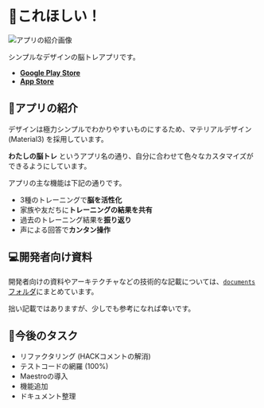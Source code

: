 # 👶これほしい！

<img src="https://github.com/yakitama5/yakitama5/assets/14286444/350677dc-270d-4ff5-ae5a-eeed775cc503" alt="アプリの紹介画像">

シンプルなデザインの脳トレアプリです。

- [**Google Play Store**](https://play.google.com/store/apps/details?id=com.yakuran.family_wish_list)
- [**App Store**](https://apps.apple.com/jp/app/%E5%AD%90%E4%BE%9B%E3%81%AE%E6%AC%B2%E3%81%97%E3%81%84%E7%89%A9%E3%82%92%E8%A8%98%E9%8C%B2-%E5%85%B1%E6%9C%89%E3%81%99%E3%82%8B%E3%82%A2%E3%83%97%E3%83%AA-%E3%81%93%E3%82%8C%E3%81%BB%E3%81%97%E3%81%84/id6464590632)



## 🎉アプリの紹介

デザインは極力シンプルでわかりやすいものにするため、マテリアルデザイン(Material3) を採用しています。

**わたしの脳トレ** というアプリ名の通り、自分に合わせて色々なカスタマイズができるようにしています。

アプリの主な機能は下記の通りです。

- 3種のトレーニングで**脳を活性化**
- 家族や友だちに**トレーニングの結果を共有**
- 過去のトレーニング結果を**振り返り**
- 声による回答で**カンタン操作**



## 💻開発者向け資料

開発者向けの資料やアーキテクチャなどの技術的な記載については、[`documents`フォルダ](https://github.com/yakitama5/korehosi/tree/main/documents)にまとめています。

拙い記載ではありますが、少しでも参考になれば幸いです。



## 📅今後のタスク

- リファクタリング (HACKコメントの解消)
- テストコードの網羅 (100%)
- Maestroの導入
- 機能追加
- ドキュメント整理

